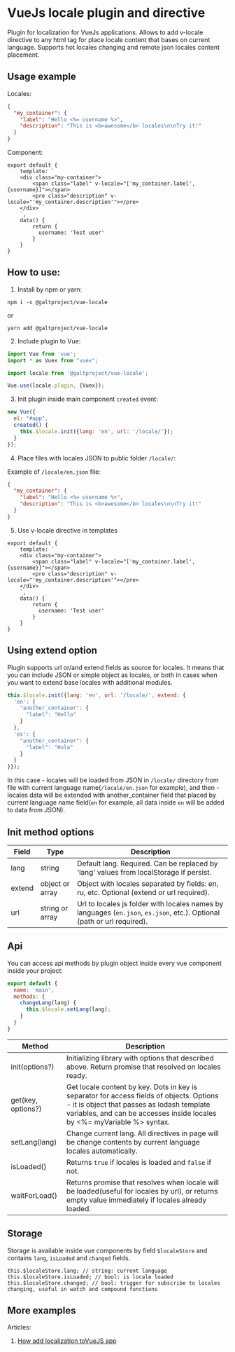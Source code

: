 # VueJs locale plugin and directive
Plugin for localization for VueJs applications. Allows to add v-locale directive to any html tag
for place locale content that bases on current language. Supports hot locales changing and remote json
locales content placement.

## Usage example
Locales:
```json
{
  "my_container": {
    "label": "Hello <%= username %>",
    "description": "This is <b>awesome</b> locales\n\nTry it!"
  }
}
```
Component:
```vue
export default {
    template: `
    <div class="my-container">
        <span class="label" v-locale="['my_container.label', {username}]"></span>
        <pre class="description" v-locale="'my_container.description'"></pre>
    </div>
    `,
    data() {
        return {
          username: 'Test user'
        }
    }
}
```
## How to use:
1. Install by npm or yarn:
```
npm i -s @galtproject/vue-locale
```
or
```
yarn add @galtproject/vue-locale
```
2. Include plugin to Vue:
```js
import Vue from 'vue';
import * as Vuex from "vuex";

import locale from '@galtproject/vue-locale';

Vue.use(locale.plugin, {Vuex});
```
3. Init plugin inside main component `created` event:
```js
new Vue({
  el: "#app",
  created() {
    this.$locale.init({lang: 'en', url: '/locale/'});
  }
});
```
4. Place files with locales JSON to public folder `/locale/`:

Example of `/locale/en.json` file:
```json
{
  "my_container": {
    "label": "Hello <%= username %>",
    "description": "This is <b>awesome</b> locales\n\nTry it!"
  }
}
```

5. Use v-locale directive in templates
```vue
export default {
    template: `
    <div class="my-container">
        <span class="label" v-locale="['my_container.label', {username}]"></span>
        <pre class="description" v-locale="'my_container.description'"></pre>
    </div>
    `,
    data() {
        return {
          username: 'Test user'
        }
    }
}
```
## Using extend option
Plugin supports url or/and extend fields as source for locales. It means that you can include JSON or simple object as locales, or both in cases when you want to extend base locales with additional modules.
```js
this.$locale.init({lang: 'en', url: '/locale/', extend: {
  'en': {
    "another_container": {
      "label": "Hello"
    }
  },
  'es': {
    "another_container": {
      "label": "Hola"
    }
  }
}});
```
In this case - locales will be loaded from JSON in `/locale/` directory from file with current language name(`/locale/en.json` for example), and then - locales data will be extended with another_container field that placed by current language name field(`en` for example, all data inside `en` will be added to data from JSON).
## Init method options
| Field | Type | Description |
| --- | --- | --- |
| lang | string | Default lang. Required. Can be replaced by 'lang' values from localStorage if persist. |
| extend | object or array | Object with locales separated by fields: en, ru, etc. Optional (extend or url required). |
| url | string or array | Url to locales js folder with locales names by languages (`en.json`, `es.json`, etc.). Optional (path or url required). |
## Api
You can access api methods by plugin object inside every vue component inside your project:
```js
export default {
  name: 'main',
  methods: {
    changeLang(lang) {
      this.$locale.setLang(lang);
    }
  }
}
```
| Method | Description |
| --- | --- |
| init(options?) | Initializing library with options that described above. Return promise that resolved on locales ready. |
| get(key, options?) | Get locale content by key. Dots in key is separator for access fields of objects. Options - it is object that passes as lodash template variables, and can be accesses inside locales by <%= myVariable %> syntax. |
| setLang(lang) | Change current lang. All directives in page will be change contents by current language locales automatically.|
| isLoaded() | Returns `true` if locales is loaded and `false` if not.|
| waitForLoad() | Returns promise that resolves when locale will be loaded(useful for locales by url), or returns empty value immediately if locales already loaded.|

## Storage
Storage is available inside vue components by field `$localeStore` and contains `lang`, `isLoaded` and `changed` fields.
```
this.$localeStore.lang; // string: current language
this.$localeStore.isLoaded; // bool: is locale loaded
this.$localeStore.changed; // bool: trigger for subscribe to locales changing, useful in watch and compound functions
```

## More examples
Articles:
1. [How add localization toVueJS app](https://medium.com/@jonybang/how-add-localization-tovuejs-app-a438b8b17b93)
